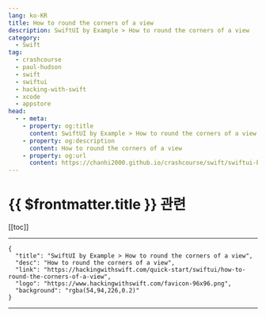 ```yaml
---
lang: ko-KR
title: How to round the corners of a view
description: SwiftUI by Example > How to round the corners of a view
category:
  - Swift
tag: 
  - crashcourse
  - paul-hudson
  - swift
  - swiftui
  - hacking-with-swift
  - xcode
  - appstore
head:
  - - meta:
    - property: og:title
      content: SwiftUI by Example > How to round the corners of a view
    - property: og:description
      content: How to round the corners of a view
    - property: og:url
      content: https://chanhi2000.github.io/crashcourse/swift/swiftui-by-example/16-transforming-views/how-to-round-the-corners-of-a-view.html
---
```


# {{ $frontmatter.title }} 관련

[[toc]]

---

```component VPCard
{
  "title": "SwiftUI by Example > How to round the corners of a view",
  "desc": "How to round the corners of a view",
  "link": "https://hackingwithswift.com/quick-start/swiftui/how-to-round-the-corners-of-a-view",
  "logo": "https://www.hackingwithswift.com/favicon-96x96.png",
  "background": "rgba(54,94,226,0.2)"
}
```

---

<TagLinks />